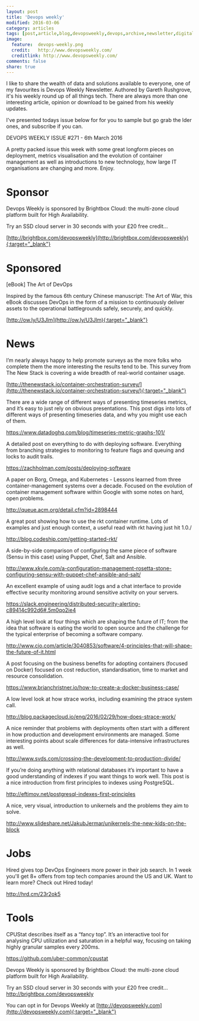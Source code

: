 ```yaml
---
layout: post
title: 'Devops weekly'
modified: 2016-03-06
category: articles
tags: [post,article,blog,devopsweekly,devops,archive,newsletter,digitaladept]
image:
  feature:  devops-weekly.png
  credit:   http://www.devopsweekly.com/
  creditlink: http://www.devopsweekly.com/
comments: false
share: true
---
```


I like to share the wealth of data and solutions available to everyone, one of my favourites is Devops Weekly Newsletter. Authored by Gareth Rushgrove, it's his weekly round up of all things tech. There are always more than one interesting article, opinion or download to be gained from his weekly updates.

I've presented todays issue below for for you to sample but go grab the lder ones, and subscribe if you can.  


DEVOPS WEEKLY
ISSUE #271 - 6th March 2016

A pretty packed issue this week with some great longform pieces on deployment, metrics visualisation and the evolution of container management as well as introductions to new technology, how large IT organisations are changing and more. Enjoy.


Sponsor
======

Devops Weekly is sponsored by Brightbox Cloud: the multi-zone cloud platform built for High Availability.

Try an SSD cloud server in 30 seconds with your £20 free credit…

[http://brightbox.com/devopsweekly](http://brightbox.com/devopsweekly){:target="_blank"}


Sponsored
========

[eBook] The Art of DevOps

Inspired by the famous 6th century Chinese manuscript: The Art of War, this eBook discusses DevOps in the form of a mission to continuously deliver assets to the operational battlegrounds safely, securely, and quickly.

[http://ow.ly/U3Jlm](http://ow.ly/U3Jlm){:target="_blank"}


News
====

I’m nearly always happy to help promote surveys as the more folks who complete them the more interesting the results tend to be. This survey from The New Stack is covering a wide breadth of real-world container usage.

[http://thenewstack.io/container-orchestration-survey/](http://thenewstack.io/container-orchestration-survey/){:target="_blank"}


There are a wide range of different ways of presenting timeseries metrics, and it’s easy to just rely on obvious presentations. This post digs into lots of different ways of presenting timeseries data, and why you might use each of them.

https://www.datadoghq.com/blog/timeseries-metric-graphs-101/


A detailed post on everything to do with deploying software. Everything from branching strategies to monitoring to feature flags and queuing and locks to audit trails.

https://zachholman.com/posts/deploying-software


A paper on Borg, Omega, and Kubernetes - Lessons learned from three container-management systems over a decade. Focused on the evolution of container management software within Google with some notes on hard, open problems.

http://queue.acm.org/detail.cfm?id=2898444


A great post showing how to use the rkt container runtime. Lots of examples and just enough context, a useful read with rkt having just hit 1.0./

http://blog.codeship.com/getting-started-rkt/


A side-by-side comparison of configuring the same piece of software (Sensu in this case) using Puppet, Chef, Salt and Ansible.

http://www.xkyle.com/a-configuration-management-rosetta-stone-configuring-sensu-with-puppet-chef-ansible-and-salt/


An excellent example of using audit logs and a chat interface to provide effective security monitoring around sensitive activity on your servers.

https://slack.engineering/distributed-security-alerting-c89414c992d6#.5m0qo2ie4


A high level look at four things which are shaping the future of IT; from the idea that software is eating the world to open source and the challenge for the typical enterprise of becoming a software company.

http://www.cio.com/article/3040853/software/4-principles-that-will-shape-the-future-of-it.html


A post focusing on the business benefits for adopting containers (focused on Docker) focused on cost reduction, standardisation, time to market and resource consolidation.

https://www.brianchristner.io/how-to-create-a-docker-business-case/


A low level look at how strace works, including examining the ptrace system call.

http://blog.packagecloud.io/eng/2016/02/29/how-does-strace-work/


A nice reminder that problems with deployments often start with a different in how production and development environments are managed. Some interesting points about scale differences for data-intensive infrastructures as well.

http://www.svds.com/crossing-the-development-to-production-divide/


If you’re doing anything with relational databases it’s important to have a good understanding of indexes if you want things to work well. This post is a nice introduction from first principles to indexes using PostgreSQL.

http://eftimov.net/postgresql-indexes-first-principles


A nice, very visual, introduction to unikernels and the problems they aim to solve.

http://www.slideshare.net/JakubJermar/unikernels-the-new-kids-on-the-block


Jobs
====

Hired gives top DevOps Engineers more power in their job search. In 1 week you'll get 8+ offers from top tech companies around the US and UK. Want to learn more? Check out Hired today!

http://hrd.cm/23r2ok5


Tools
=====

CPUStat describes itself as a “fancy top”. It’s an interactive tool for analysing CPU utilization and saturation in a helpful way, focusing on taking highly granular samples every 200ms.

https://github.com/uber-common/cpustat


Devops Weekly is sponsored by Brightbox Cloud: the multi-zone cloud platform built for High Availability.

Try an SSD cloud server in 30 seconds with your £20 free credit…
http://brightbox.com/devopsweekly


You can opt in for Devops Weekly at [http://devopsweekly.com](http://devopsweekly.com){:target="_blank"}

[jekyll]:    http://jekyllrb.com

